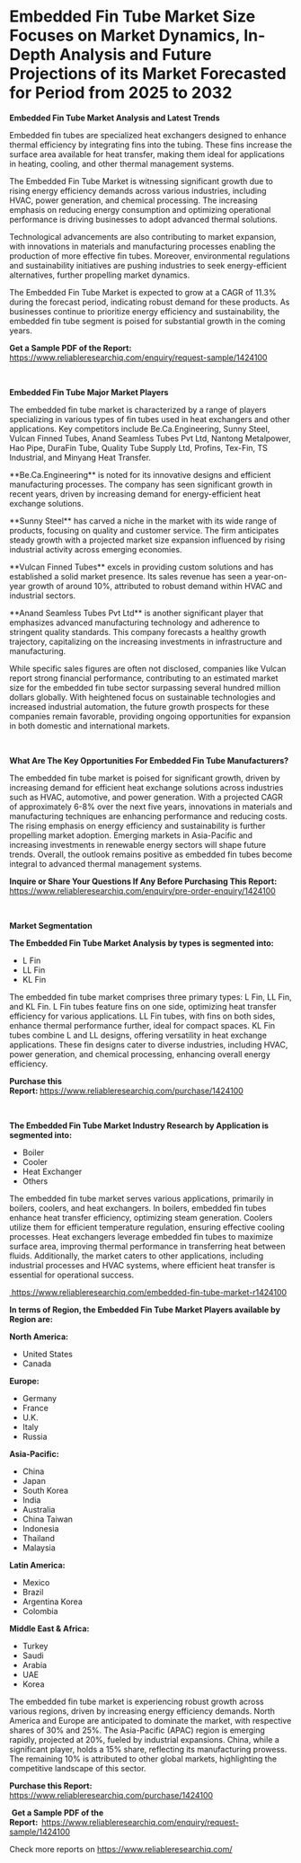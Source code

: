 <p><h1>Embedded Fin Tube Market Size Focuses on Market Dynamics, In-Depth Analysis and Future Projections of its Market Forecasted for Period from 2025 to 2032</h1></p><p><strong>Embedded Fin Tube Market Analysis and Latest Trends</strong></p>
<p><p>Embedded fin tubes are specialized heat exchangers designed to enhance thermal efficiency by integrating fins into the tubing. These fins increase the surface area available for heat transfer, making them ideal for applications in heating, cooling, and other thermal management systems. </p><p>The Embedded Fin Tube Market is witnessing significant growth due to rising energy efficiency demands across various industries, including HVAC, power generation, and chemical processing. The increasing emphasis on reducing energy consumption and optimizing operational performance is driving businesses to adopt advanced thermal solutions. </p><p>Technological advancements are also contributing to market expansion, with innovations in materials and manufacturing processes enabling the production of more effective fin tubes. Moreover, environmental regulations and sustainability initiatives are pushing industries to seek energy-efficient alternatives, further propelling market dynamics. </p><p>The Embedded Fin Tube Market is expected to grow at a CAGR of 11.3% during the forecast period, indicating robust demand for these products. As businesses continue to prioritize energy efficiency and sustainability, the embedded fin tube segment is poised for substantial growth in the coming years.</p></p>
<p><strong>Get a Sample PDF of the Report:&nbsp;</strong> <a href="https://www.reliableresearchiq.com/enquiry/request-sample/1424100?utm_campaign=3441&utm_medium=2&utm_source=Github&utm_content=ia&utm_term=02042025&utm_id=embedded-fin-tube">https://www.reliableresearchiq.com/enquiry/request-sample/1424100</a></p>
<p>&nbsp;</p>
<p><strong>Embedded Fin Tube Major Market Players</strong></p>
<p><p>The embedded fin tube market is characterized by a range of players specializing in various types of fin tubes used in heat exchangers and other applications. Key competitors include Be.Ca.Engineering, Sunny Steel, Vulcan Finned Tubes, Anand Seamless Tubes Pvt Ltd, Nantong Metalpower, Hao Pipe, DuraFin Tube, Quality Tube Supply Ltd, Profins, Tex-Fin, TS Industrial, and Minyang Heat Transfer.</p><p>**Be.Ca.Engineering** is noted for its innovative designs and efficient manufacturing processes. The company has seen significant growth in recent years, driven by increasing demand for energy-efficient heat exchange solutions. </p><p>**Sunny Steel** has carved a niche in the market with its wide range of products, focusing on quality and customer service. The firm anticipates steady growth with a projected market size expansion influenced by rising industrial activity across emerging economies.</p><p>**Vulcan Finned Tubes** excels in providing custom solutions and has established a solid market presence. Its sales revenue has seen a year-on-year growth of around 10%, attributed to robust demand within HVAC and industrial sectors.</p><p>**Anand Seamless Tubes Pvt Ltd** is another significant player that emphasizes advanced manufacturing technology and adherence to stringent quality standards. This company forecasts a healthy growth trajectory, capitalizing on the increasing investments in infrastructure and manufacturing.</p><p>While specific sales figures are often not disclosed, companies like Vulcan report strong financial performance, contributing to an estimated market size for the embedded fin tube sector surpassing several hundred million dollars globally. With heightened focus on sustainable technologies and increased industrial automation, the future growth prospects for these companies remain favorable, providing ongoing opportunities for expansion in both domestic and international markets.</p></p>
<p>&nbsp;</p>
<p><strong>What Are The Key Opportunities For Embedded Fin Tube Manufacturers?</strong></p>
<p><p>The embedded fin tube market is poised for significant growth, driven by increasing demand for efficient heat exchange solutions across industries such as HVAC, automotive, and power generation. With a projected CAGR of approximately 6-8% over the next five years, innovations in materials and manufacturing techniques are enhancing performance and reducing costs. The rising emphasis on energy efficiency and sustainability is further propelling market adoption. Emerging markets in Asia-Pacific and increasing investments in renewable energy sectors will shape future trends. Overall, the outlook remains positive as embedded fin tubes become integral to advanced thermal management systems.</p></p>
<p><strong>Inquire or Share Your Questions If Any Before Purchasing This Report:</strong> <a href="https://www.reliableresearchiq.com/enquiry/pre-order-enquiry/1424100?utm_campaign=3441&utm_medium=2&utm_source=Github&utm_content=ia&utm_term=02042025&utm_id=embedded-fin-tube">https://www.reliableresearchiq.com/enquiry/pre-order-enquiry/1424100</a></p>
<p>&nbsp;</p>
<p><strong>Market Segmentation</strong></p>
<p><strong>The Embedded Fin Tube Market Analysis by types is segmented into:</strong></p>
<p><ul><li>L Fin</li><li>LL Fin</li><li>KL Fin</li></ul></p>
<p><p>The embedded fin tube market comprises three primary types: L Fin, LL Fin, and KL Fin. L Fin tubes feature fins on one side, optimizing heat transfer efficiency for various applications. LL Fin tubes, with fins on both sides, enhance thermal performance further, ideal for compact spaces. KL Fin tubes combine L and LL designs, offering versatility in heat exchange applications. These fin designs cater to diverse industries, including HVAC, power generation, and chemical processing, enhancing overall energy efficiency.</p></p>
<p><strong>Purchase this Report:&nbsp;</strong><a href="https://www.reliableresearchiq.com/purchase/1424100?utm_campaign=3441&utm_medium=2&utm_source=Github&utm_content=ia&utm_term=02042025&utm_id=embedded-fin-tube">https://www.reliableresearchiq.com/purchase/1424100</a></p>
<p>&nbsp;</p>
<p><strong>The Embedded Fin Tube Market Industry Research by Application is segmented into:</strong></p>
<p><ul><li>Boiler</li><li>Cooler</li><li>Heat Exchanger</li><li>Others</li></ul></p>
<p><p>The embedded fin tube market serves various applications, primarily in boilers, coolers, and heat exchangers. In boilers, embedded fin tubes enhance heat transfer efficiency, optimizing steam generation. Coolers utilize them for efficient temperature regulation, ensuring effective cooling processes. Heat exchangers leverage embedded fin tubes to maximize surface area, improving thermal performance in transferring heat between fluids. Additionally, the market caters to other applications, including industrial processes and HVAC systems, where efficient heat transfer is essential for operational success.</p></p>
<p><a href="https://www.reliableresearchiq.com/embedded-fin-tube-market-r1424100?utm_campaign=3441&utm_medium=2&utm_source=Github&utm_content=ia&utm_term=02042025&utm_id=embedded-fin-tube">&nbsp;https://www.reliableresearchiq.com/embedded-fin-tube-market-r1424100</a></p>
<p><strong>In terms of Region, the Embedded Fin Tube Market Players available by Region are:</strong></p>
<p>
    <p> <strong> North America: </strong>
        <ul>
            <li>United States</li>
            <li>Canada</li>
        </ul>
        </p> 
    <p> <strong> Europe: </strong>
        <ul>
            <li>Germany</li>
            <li>France</li>
            <li>U.K.</li>
            <li>Italy</li>
            <li>Russia</li>
        </ul>
        </p> 
    <p> <strong> Asia-Pacific: </strong>
        <ul>
            <li>China</li>
            <li>Japan</li>
            <li>South Korea</li>
            <li>India</li>
            <li>Australia</li>
            <li>China Taiwan</li>
            <li>Indonesia</li>
            <li>Thailand</li>
            <li>Malaysia</li>
        </ul>
        </p> 
    <p> <strong> Latin America: </strong>
        <ul>
            <li>Mexico</li>
            <li>Brazil</li>
            <li>Argentina Korea</li>
            <li>Colombia</li>
        </ul>
        </p> 
    <p> <strong> Middle East & Africa: </strong>
        <ul>
            <li>Turkey</li>
            <li>Saudi</li>
            <li>Arabia</li>
            <li>UAE</li>
            <li>Korea</li>
        </ul>
    </p>
    </p>
<p><p>The embedded fin tube market is experiencing robust growth across various regions, driven by increasing energy efficiency demands. North America and Europe are anticipated to dominate the market, with respective shares of 30% and 25%. The Asia-Pacific (APAC) region is emerging rapidly, projected at 20%, fueled by industrial expansions. China, while a significant player, holds a 15% share, reflecting its manufacturing prowess. The remaining 10% is attributed to other global markets, highlighting the competitive landscape of this sector.</p></p>
<p><strong>Purchase this Report: </strong><a href="https://www.reliableresearchiq.com/purchase/1424100?utm_campaign=3441&utm_medium=2&utm_source=Github&utm_content=ia&utm_term=02042025&utm_id=embedded-fin-tube">https://www.reliableresearchiq.com/purchase/1424100</a></p>
<p>&nbsp;<strong>Get a Sample PDF of the Report:&nbsp;&nbsp;</strong><a href="https://www.reliableresearchiq.com/enquiry/request-sample/1424100?utm_campaign=3441&utm_medium=2&utm_source=Github&utm_content=ia&utm_term=02042025&utm_id=embedded-fin-tube">https://www.reliableresearchiq.com/enquiry/request-sample/1424100</a></p>
<p><strong></strong></p>
<p>Check more reports on <a href="https://www.reliableresearchiq.com/?utm_campaign=3441&utm_medium=2&utm_source=Github&utm_content=ia&utm_term=02042025&utm_id=embedded-fin-tube">https://www.reliableresearchiq.com/</a></p>